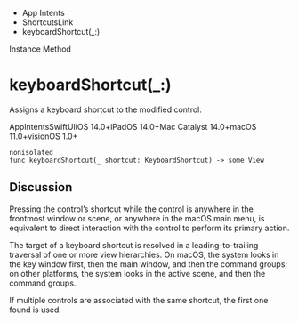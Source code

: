

- App Intents
- ShortcutsLink
-  keyboardShortcut(\_:) 

Instance Method

# keyboardShortcut(\_:)

Assigns a keyboard shortcut to the modified control.

AppIntentsSwiftUIiOS 14.0+iPadOS 14.0+Mac Catalyst 14.0+macOS 11.0+visionOS 1.0+

``` source
nonisolated
func keyboardShortcut(_ shortcut: KeyboardShortcut) -> some View
```

## Discussion

Pressing the control’s shortcut while the control is anywhere in the frontmost window or scene, or anywhere in the macOS main menu, is equivalent to direct interaction with the control to perform its primary action.

The target of a keyboard shortcut is resolved in a leading-to-trailing traversal of one or more view hierarchies. On macOS, the system looks in the key window first, then the main window, and then the command groups; on other platforms, the system looks in the active scene, and then the command groups.

If multiple controls are associated with the same shortcut, the first one found is used.


